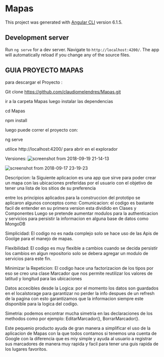 # Mapas

This project was generated with [Angular CLI](https://github.com/angular/angular-cli) version 6.1.5.

## Development server

Run `ng serve` for a dev server. Navigate to `http://localhost:4200/`. The app will automatically reload if you change any of the source files.



## GUIA PROYECTO MAPAS
para descargar el Proyecto : 

Git clone https://github.com/claudiomelendres/Mapas.git

ir a la carpeta Mapas luego instalar las dependencias

cd Mapas

npm install

luego puede correr el proyecto con:

ng serve

utilice http://localhost:4200/  para abrir en el explorador 

Versiones:
![screenshot from 2018-09-19 21-14-13](https://user-images.githubusercontent.com/16551638/45790072-1249cf00-bc51-11e8-8d81-8d37a07d14a0.png)


![screenshot from 2018-09-17 23-19-23](https://user-images.githubusercontent.com/16551638/45662521-477ae380-bad0-11e8-8247-e5f5ed9bcd47.png)

Descripcion: la Siguiente aplicacion es una app que sirve para poder crear un mapa con las ubicaciones preferidas por el usuario con el objetivo de tener una lista de los sitios de su preferencia

entre los principios aplicados para la construccion del prototipo se aplicaron algunos conceptos como: Comunicacion: el codigo es bastante facil de entender en su primera version esta dividido en Clases y Componentes Luego se pretende aumentar modulos para la authenticacion y servicios para persistir la informacion en alguna base de datos como MongoDB

Simplicidad: El codigo no es nada complejo solo se hace uso de las Apis de Goolge para el manejo de mapas.

Flexibilidad: El codigo es muy flexible a cambios cuando se decida persistir los cambios en algun repositorio solo se debera agregar un modulo de servicios para este fin.

Minimizar la Repeticion: El codigo hace una factorizacion de los tipos por eso se creo una clase Marcador que nos permite reutilizar los valores de latitud y longitud para las ubicaciones

Datos accecibles desde la Logica: por el momento los datos son guardados en el localstorage para garantizar no perder la info despues de un refresh de la pagina con esto garantizamos que la informacion siempre este disponible para la logica del codigo.

Simetria: podemos encontrar mucha simetria en las declaraciones de los methodos como por ejemplo: EditarMarcador(), BorrarMarcador().

Este pequenio producto ayuda de gran manera a simplificar el uso de la aplicacion de Mapas con la que todos contamos si tenemos una cuenta de Google con la diferencia que es miy simple y ayuda al usuario a registrar sus marcadores de manera muy rapida y facil para tener una guis rapida de los lugares favoritos.
